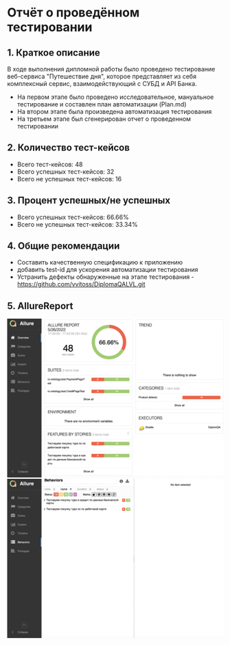 # Отчёт о проведённом тестировании
## 1. Краткое описание
В ходе выполнения дипломной работы было проведено тестирование веб-сервиса "Путешествие дня", которое представляет из себя комплексный сервис, взаимодействующий с СУБД и API Банка.
- На первом этапе было проведено исследовательное, мануальное тестирование и составлен план автоматизации (Plan.md)
- На втором этапе была произведена автоматизация тестирования
- На третьем этапе был сгенерирован отчет о проведенном тестировании
## 2. Количество тест-кейсов
- Всего тест-кейсов: 48 
- Всего успешных тест-кейсов: 32
- Всего не успешных тест-кейсов: 16
## 3. Процент успешных/не успешных
- Всего успешных тест-кейсов: 66.66%
- Всего не успешных тест-кейсов: 33.34%
## 4. Общие рекомендации
- Составить качественную спецификацию к приложению
- добавить test-id для ускорения автоматизации тестирования
- Устранить дефекты обнаруженные на этапе тестирования - https://github.com/vvitoss/DiplomaQALVL.git
## 5. AllureReport
![](https://github.com/vvitoss/DiplomaQALVL/blob/main/documentation/AllureReport/AllureReport%209.png)
![](https://github.com/vvitoss/DiplomaQALVL/blob/main/documentation/AllureReport/AllureReport%2010.png)

